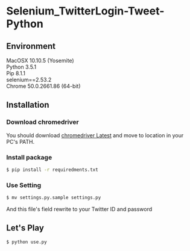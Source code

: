 # Selenium_TwitterLogin-Tweet-Python

## Environment

MacOSX 10.10.5 (Yosemite)  
Python 3.5.1  
Pip 8.1.1  
selenium==2.53.2  
Chrome 50.0.2661.86 (64-bit)

## Installation

### Download chromedriver

You should download [chromedriver Latest](http://chromedriver.storage.googleapis.com/index.html) and move to location in your PC's PATH.

### Install package

```bash
$ pip install -r requiredments.txt
```

### Use Setting

```bash
$ mv settings.py.sample settings.py
```

And this file's field rewrite to your Twitter ID and password

## Let's Play

```bash
$ python use.py
```
